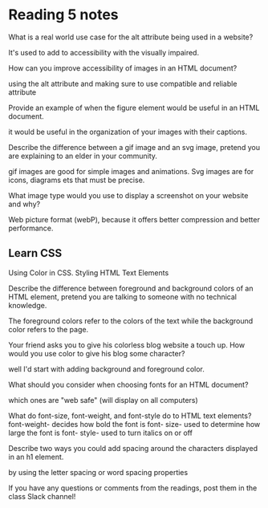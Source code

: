 # Reading 5 notes
What is a real world use case for the alt attribute being used in a website?

It's used to add to accessibility with the visually impaired.

How can you improve accessibility of images in an HTML document?

using the alt attribute and making sure to use compatible and reliable attribute

Provide an example of when the figure element would be useful in an HTML document.

it would be useful in the organization of your images with their captions.

Describe the difference between a gif image and an svg image, pretend you are explaining to an elder in your community.

gif images are good for simple images and animations. Svg images are for icons, diagrams ets that must be precise.

What image type would you use to display a screenshot on your website and why?

Web picture format (webP), because it offers better compression and better performance.
## Learn CSS
Using Color in CSS. Styling HTML Text Elements

Describe the difference between foreground and background colors of an HTML element, pretend you are talking to someone with no technical knowledge.

The foreground colors refer to the colors of the text while the background color refers to the page.

Your friend asks you to give his colorless blog website a touch up. How would you use color to give his blog some character?

well I'd start with adding background and foreground color.

What should you consider when choosing fonts for an HTML document?

which ones are "web safe" (will display on all computers)

What do font-size, font-weight, and font-style do to HTML text elements?
font-weight- decides how bold the font is
font- size- used to determine how large the font is
font- style- used to turn italics on or off

Describe two ways you could add spacing around the characters displayed in an h1 element.

by using the letter spacing or word spacing properties

If you have any questions or comments from the readings, post them in the class Slack channel!
